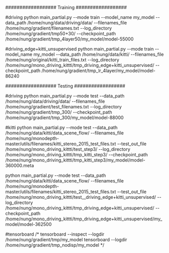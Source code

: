 ################## Training ################## 

#driving
python main_partial.py --mode train --model_name my_model --data_path /home/nung/data/driving/data/ --filenames_file /home/nung/gradient/filenames.txt --log_directory /home/nung/gradient/tmp50+30/ --checkpoint_path /home/nung/gradient/tmp_4layer50/my_model/model-55000


#driving_edge+kitti_unsupervised
python main_partial.py --mode train --model_name my_model --data_path /home/nung/data/kitti/ --filenames_file /home/nung/original/kitti_train_files.txt --log_directory /home/nung/mono_driving_kittti/tmp_driving_edge+kitti_unsupervised/ --checkpoint_path /home/nung/gradient/tmp_lr_4layer/my_model/model-86240




################## Testing ##################   

#driving
python main_partial.py --mode test --data_path /home/nung/data/driving/data/ --filenames_file /home/nung/gradient/test_filenames.txt --log_directory /home/nung/gradient/tmp_300/ --checkpoint_path /home/nung/gradient/tmp_300/my_model/model-88000

#kitti
python main_partial.py --mode test --data_path /home/nung/data/kitti/data_scene_flow/ --filenames_file /home/nung/monodepth-master/utils/filenames/kitti_stereo_2015_test_files.txt --test_out_file /home/nung/mono_driving_kittti/test_step3/ --log_directory /home/nung/mono_driving_kittti/tmp_kitti_step3/ --checkpoint_path /home/nung/mono_driving_kittti/tmp_kitti_step3/my_model/model-360000.meta

python main_partial.py --mode test --data_path /home/nung/data/kitti/data_scene_flow/ --filenames_file /home/nung/monodepth-master/utils/filenames/kitti_stereo_2015_test_files.txt --test_out_file /home/nung/mono_driving_kittti/test__driving_edge+kitti_unsupervised/ --log_directory /home/nung/mono_driving_kittti/tmp_driving_edge+kitti_unsupervised/ --checkpoint_path /home/nung/mono_driving_kittti/tmp_driving_edge+kitti_unsupervised/my_model/model-362500




#tensorboard
/*
tensorboard --inspect --logdir /home/nung/gradient/tmp/my_model
tensorboard --logdir /home/nung/gradient/tmp_nodisp/my_model
*/
